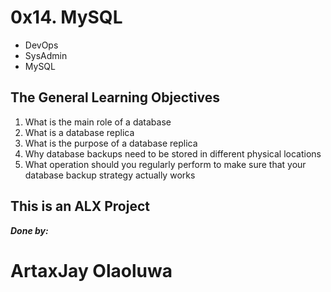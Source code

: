 # 0x14. MySQL
- DevOps
- SysAdmin
- MySQL

## The General Learning Objectives
1. What is the main role of a database
2. What is a database replica
3. What is the purpose of a database replica
4. Why database backups need to be stored in different physical locations
5. What operation should you regularly perform to make sure that your database backup strategy actually works


## This is an ALX Project
**_Done by:_**

# ArtaxJay Olaoluwa
